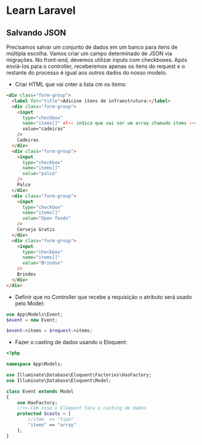 # Learn Laravel


## Salvando JSON

Precisamos salvar um conjunto de dados em um banco para itens de múltipla escolha. 
Vamos criar um campo determinado de JSON via migrações. No front-end, devemos utilizar inputs com checkboxes. 
Após enviá-los para o controller, receberemos apenas os itens do request e o restante do processo é igual aos outros dados do nosso modelo.

- Criar HTML que vai cnter a lista cm os items:
```html
<div class="form-group">
  <label for="title">Adicine itens de infraestrutura:</label>
  <div class="form-group">
    <input 
      type="checkbox" 
      name="items[]" <!-- indica que vai ser um array chamado items --> 
      value="cadeiras" 
    />
    Cadeiras
  </div>
  <div class="form-group">
    <input 
      type="checkbox" 
      name="items[]" 
      value="palco" 
    />
    Palco
  </div>
  <div class="form-group">
    <input 
      type="checkbox" 
      name="items[]" 
      value="Open foods" 
    />
    Cerveja Gratis
  </div>
  <div class="form-group">
    <input 
      type="checkbox" 
      name="items[]" 
      value="Brindse" 
    />
    Brindes
  </div>
</div>
``` 

- Definir que no Controller que recebe a requisição o atributo será usado pelo Model:
```php
use App\Models\Event;
$event = new Event;

$event->items = $request->items;
```

- Fazer o casting de dados usando o Eloquent:
```php
<?php

namespace App\Models;

use Illuminate\Database\Eloquent\Factories\HasFactory;
use Illuminate\Database\Eloquent\Model;

class Event extends Model
{
    use HasFactory;
    //+> Com isso o Eloquent fara o casting de dados 
    protected $casts = [
        //item  => "tipo" 
        "items" => "array"
    ];
}
```
